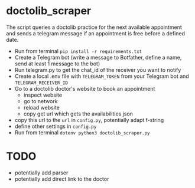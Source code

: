 # doctolib_scraper

The script queries a doctolib practice for the next available appointment and sends a telegram message
if an appointment is free before a defined date.

- Run from terminal `pip install -r requirements.txt`
- Create a Telegram bot (write a message to Botfather, define a name, send at least 1 message to the bot)
- Run telegram.py to get the chat_id of the receiver you want to notify
- Create a local .env file with `TELEGRAM_TOKEN` from your Telegram bot and `TELEGRAM_RECEIVER_ID`
- Go to a doctolib doctor's website to book an appointment
    - inspect website
    - go to network
    - reload website
    - copy get url which gets the availabilities json
- copy this url to the `url` in `config.py`, potentially adapt f-string
- define other settings in `config.py`
- Run from terminal `dotenv python3 doctolib_scraper.py`

# TODO
- potentially add parser
- potentially add direct link to the doctor

